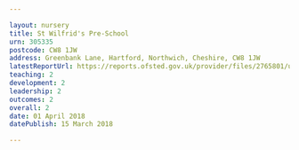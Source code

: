 ```yaml
---

layout: nursery
title: St Wilfrid's Pre-School
urn: 305335
postcode: CW8 1JW
address: Greenbank Lane, Hartford, Northwich, Cheshire, CW8 1JW
latestReportUrl: https://reports.ofsted.gov.uk/provider/files/2765801/urn/305335.pdf
teaching: 2
development: 2
leadership: 2
outcomes: 2
overall: 2
date: 01 April 2018 
datePublish: 15 March 2018

---
```

